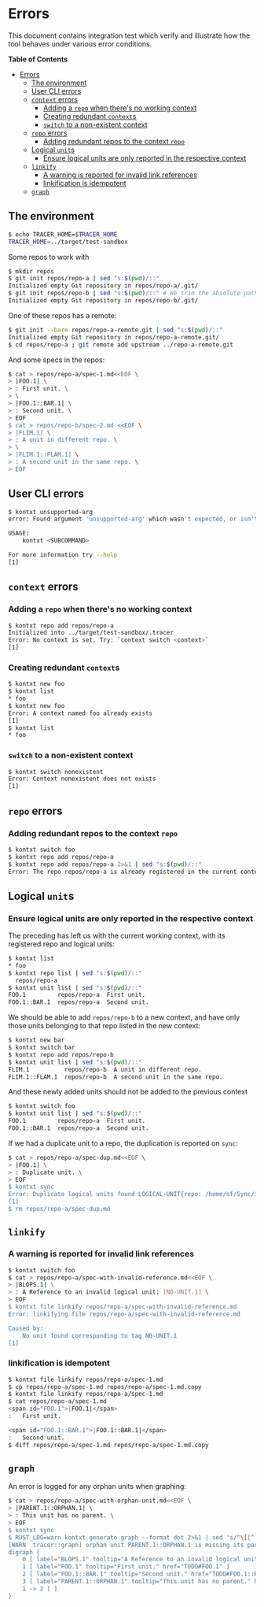 # Errors

This document contains integration test which verify and illustrate how the tool
behaves under various error conditions.

<!-- markdown-toc start - Don't edit this section. Run M-x markdown-toc-refresh-toc -->
**Table of Contents**

- [Errors](#errors)
    - [The environment](#the-environment)
    - [User CLI errors](#user-cli-errors)
    - [`context` errors](#context-errors)
        - [Adding a `repo` when there's no working context](#adding-a-repo-when-theres-no-working-context)
        - [Creating redundant `context`s](#creating-redundant-contexts)
        - [`switch` to a non-existent context](#switch-to-a-non-existent-context)
    - [`repo` errors](#repo-errors)
        - [Adding redundant repos to the context `repo`](#adding-redundant-repos-to-the-context-repo)
    - [Logical `unit`s](#logical-units)
        - [Ensure logical units are only reported in the respective context](#ensure-logical-units-are-only-reported-in-the-respective-context)
    - [`linkify`](#linkify)
        - [A warning is reported for invalid link references](#a-warning-is-reported-for-invalid-link-references)
        - [linkification is idempotent](#linkification-is-idempotent)
    - [`graph`](#graph)

<!-- markdown-toc end -->

## The environment

```sh
$ echo TRACER_HOME=$TRACER_HOME
TRACER_HOME=../target/test-sandbox
```

Some repos to work with

```sh
$ mkdir repos
$ git init repos/repo-a | sed "s:$(pwd)/::"
Initialized empty Git repository in repos/repo-a/.git/
$ git init repos/repo-b | sed "s:$(pwd)/::" # We trim the absolute path prefix, for testing purposes
Initialized empty Git repository in repos/repo-b/.git/
```

One of these repos has a remote:

```sh
$ git init --bare repos/repo-a-remote.git | sed "s:$(pwd)/::"
Initialized empty Git repository in repos/repo-a-remote.git/
$ cd repos/repo-a ; git remote add upstream ../repo-a-remote.git
```

And some specs in the repos:

```sh
$ cat > repos/repo-a/spec-1.md<<EOF \
> |FOO.1| \
> : First unit. \
> \
> |FOO.1::BAR.1| \
> : Second unit. \
> EOF
$ cat > repos/repo-b/spec-2.md <<EOF \
> |FLIM.1| \
> : A unit in different repo. \
> \
> |FLIM.1::FLAM.1| \
> : A second unit in the same repo. \
> EOF
```

## User CLI errors

```sh
$ kontxt unsupported-arg
error: Found argument 'unsupported-arg' which wasn't expected, or isn't valid in this context

USAGE:
    kontxt <SUBCOMMAND>

For more information try --help
[1]
```

## `context` errors

### Adding a `repo` when there's no working context

```sh
$ kontxt repo add repos/repo-a
Initialized into ../target/test-sandbox/.tracer
Error: No context is set. Try: `context switch <context>`
[1]
```

### Creating redundant `context`s

```sh
$ kontxt new foo
$ kontxt list
* foo
$ kontxt new foo
Error: A context named foo already exists
[1]
$ kontxt list
* foo
```

### `switch` to a non-existent context

```sh
$ kontxt switch nonexistent
Error: Context nonexistent does not exists
[1]
```

## `repo` errors

### Adding redundant repos to the context `repo`

```sh
$ kontxt switch foo
$ kontxt repo add repos/repo-a
$ kontxt repo add repos/repo-a 2>&1 | sed "s:$(pwd)/::"
Error: The repo repos/repo-a is already registered in the current context
```

## Logical `unit`s

### Ensure logical units are only reported in the respective context

The preceding has left us with the current working context, with its registered
repo and logical units:

```sh
$ kontxt list
* foo
$ kontxt repo list | sed "s:$(pwd)/::"
  repos/repo-a
$ kontxt unit list | sed "s:$(pwd)/::"
FOO.1         repos/repo-a  First unit.
FOO.1::BAR.1  repos/repo-a  Second unit.
```

We should be able to add `repos/repo-b` to a new context, and have only those
units belonging to that repo listed in the new context:

```sh
$ kontxt new bar
$ kontxt switch bar
$ kontxt repo add repos/repo-b
$ kontxt unit list | sed "s:$(pwd)/::"
FLIM.1          repos/repo-b  A unit in different repo.
FLIM.1::FLAM.1  repos/repo-b  A second unit in the same repo.
```

And these newly added units should not be added to the previous context

```sh
$ kontxt switch foo
$ kontxt unit list | sed "s:$(pwd)/::" 
FOO.1         repos/repo-a  First unit.
FOO.1::BAR.1  repos/repo-a  Second unit.
```

If we had a duplicate unit to a repo, the duplication is reported on `sync`:

```sh
$ cat > repos/repo-a/spec-dup.md<<EOF \
> |FOO.1| \
> : Duplicate unit. \
> EOF
$ kontxt sync
Error: Duplicate logical units found LOGICAL-UNIT{repo: /home/sf/Sync/informal-systems/mvd/themis-tracer/tests/repos/repo-a, file: spec-1.md, id: FOO.1, kind: Requirement, content: "First unit."} LOGICAL-UNIT{repo: /home/sf/Sync/informal-systems/mvd/themis-tracer/tests/repos/repo-a, file: spec-dup.md, id: FOO.1, kind: Requirement, content: "Duplicate unit."}
[1]
$ rm repos/repo-a/spec-dup.md
```

## `linkify`

### A warning is reported for invalid link references

```sh
$ kontxt switch foo
$ cat > repos/repo-a/spec-with-invalid-reference.md<<EOF \
> |BLOPS.1| \
> : A Reference to an invalid logical unit: [NO-UNIT.1] \
> EOF
$ kontxt file linkify repos/repo-a/spec-with-invalid-reference.md
Error: linkifying file repos/repo-a/spec-with-invalid-reference.md

Caused by:
    No unit found corresponding to tag NO-UNIT.1
[1]
```

### linkification is idempotent

```sh
$ kontxt file linkify repos/repo-a/spec-1.md
$ cp repos/repo-a/spec-1.md repos/repo-a/spec-1.md.copy
$ kontxt file linkify repos/repo-a/spec-1.md
$ cat repos/repo-a/spec-1.md
<span id="FOO.1">|FOO.1|</span>
:   First unit.

<span id="FOO.1::BAR.1">|FOO.1::BAR.1|</span>
:   Second unit.
$ diff repos/repo-a/spec-1.md repos/repo-a/spec-1.md.copy
```

## `graph`

An error is logged for any orphan units when graphing:

```sh
$ cat > repos/repo-a/spec-with-orphan-unit.md<<EOF \
> |PARENT.1::ORPHAN.1| \
> : This unit has no parent. \
> EOF
$ kontxt sync
$ RUST_LOG=warn kontxt generate graph --format dot 2>&1 | sed 's/^\[[^ ]* /[/'
[WARN  tracer::graph] orphan unit PARENT.1::ORPHAN.1 is missing its parent PARENT.1
digraph {
    0 [ label="BLOPS.1" tooltip="A Reference to an invalid logical unit: [NO-UNIT.1]" href="TODO#BLOPS.1" ]
    1 [ label="FOO.1" tooltip="First unit." href="TODO#FOO.1" ]
    2 [ label="FOO.1::BAR.1" tooltip="Second unit." href="TODO#FOO.1::BAR.1" ]
    3 [ label="PARENT.1::ORPHAN.1" tooltip="This unit has no parent." href="TODO#PARENT.1::ORPHAN.1" ]
    1 -> 2 [ ]
}

```
